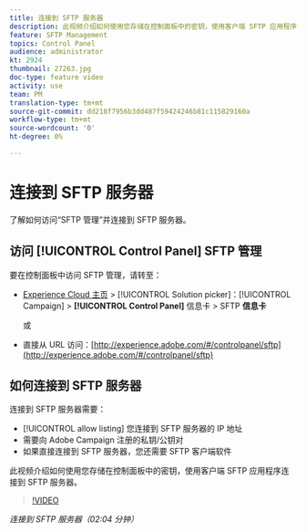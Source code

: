 ```yaml
---
title: 连接到 SFTP 服务器
description: 此视频介绍如何使用您存储在控制面板中的密钥，使用客户端 SFTP 应用程序连接到 SFTP 服务器。
feature: SFTP Management
topics: Control Panel
audience: administrator
kt: 2924
thumbnail: 27263.jpg
doc-type: feature video
activity: use
team: PM
translation-type: tm+mt
source-git-commit: dd218f7956b3dd487f59424246b81c115829160a
workflow-type: tm+mt
source-wordcount: '0'
ht-degree: 0%

---
```



# 连接到 SFTP 服务器

了解如何访问“SFTP 管理”并连接到 SFTP 服务器。

## 访问 [!UICONTROL Control Panel] SFTP 管理

要在控制面板中访问 SFTP 管理，请转至：

* [Experience Cloud 主页](https://experience.adobe.com/#/home) > [!UICONTROL Solution picker]：[!UICONTROL Campaign] > **[!UICONTROL Control Panel]** 信息卡 > SFTP **信息卡**

   或
* 直接从 URL 访问：[http://experience.adobe.com/#/controlpanel/sftp](http://experience.adobe.com/#/controlpanel/sftp)

## 如何连接到 SFTP 服务器

连接到 SFTP 服务器需要：

* [!UICONTROL allow listing] 您连接到 SFTP 服务器的 IP 地址
* 需要向 Adobe Campaign 注册的私钥/公钥对
* 如果直接连接到 SFTP 服务器，您还需要 SFTP 客户端软件

此视频介绍如何使用您存储在控制面板中的密钥，使用客户端 SFTP 应用程序连接到 SFTP 服务器。

>[!VIDEO](https://video.tv.adobe.com/v/27263?quality=12)

*连接到 SFTP 服务器（02:04 分钟）*
